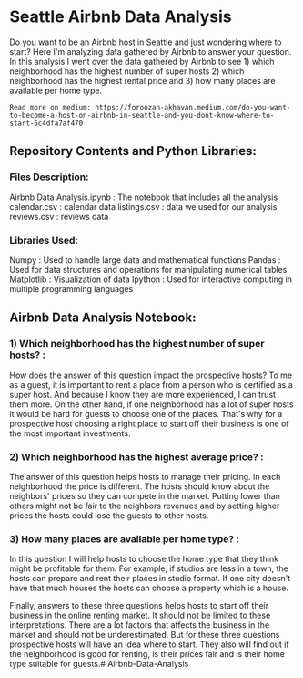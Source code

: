 
# Seattle Airbnb Data Analysis

Do you want to be an Airbnb host in Seattle and just wondering where to start? Here I'm analyzing data gathered by Airbnb to answer your question. In this analysis I went over the data gathered by Airbnb to see
	1) which neighborhood has the highest number of super hosts
	2) which neighborhood has the highest rental price
	and
	3) how many places are available per home type.

	Read more on medium: https://foroozan-akhavan.medium.com/do-you-want-to-become-a-host-on-airbnb-in-seattle-and-you-dont-know-where-to-start-5c4dfa7af470

## Repository Contents and Python Libraries:

### Files Description:

Airbnb Data Analysis.ipynb : The notebook that includes all the analysis
calendar.csv : calendar data
listings.csv : data we used for our analysis
reviews.csv : reviews data

### Libraries Used:

Numpy : Used to handle large data and mathematical functions
Pandas : Used for data structures and operations for manipulating numerical tables
Matplotlib : Visualization of data
Ipython : Used for interactive computing in multiple programming languages


## Airbnb Data Analysis Notebook:


### 1) Which neighborhood has the highest number of super hosts? :

How does the answer of this question impact the prospective hosts? To me as a guest, it is important to rent a place from a person who is certified as a super host. And because I know they are more experienced, I can trust them more. On the other hand, if one neighborhood has a lot of super hosts it would be hard for guests to choose one of the places. That's why for a prospective host choosing a right place to start off their business is one of the most important investments.

### 2) Which neighborhood has the highest average price? :

The answer of this question helps hosts to manage their pricing. In each neighborhood the price is different. The hosts should know about the neighbors' prices so they can compete in the market. Putting lower than others might not be fair to the neighbors revenues and by setting higher prices the hosts could lose the guests to other hosts.

### 3) How many places are available per home type? :

In this question I will help hosts to choose the home type that they think might be profitable for them. For example, if studios are less in a town, the hosts can prepare and rent their places in studio format. If one city doesn't have that much houses the hosts can choose a property which is a house.

Finally, answers to these three questions helps hosts to start off their business in the online renting market. It should not be limited to these interpretations. There are a lot factors that affects the business in the market and should not be underestimated. But for these three questions prospective hosts will have an idea where to start. They also will find out if the neighborhood is good for renting, is their prices fair and is their home type suitable for guests.# Airbnb-Data-Analysis


